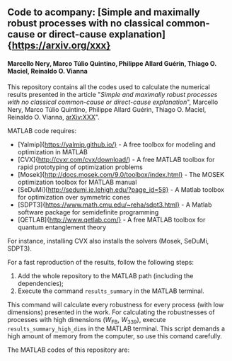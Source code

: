 ## Code to acompany: [Simple and maximally robust processes with no classical common-cause or direct-cause explanation]{https://arxiv.org/xxx}

#### Marcello Nery, Marco Túlio Quintino, Philippe Allard Guérin, Thiago O. Maciel, Reinaldo O. Vianna

This repository contains all the codes used to calculate the numerical results presented in the article "*Simple and maximally robust processes with no classical common-cause or direct-cause explanation*", Marcello Nery, Marco Túlio Quintino, Philippe Allard Guérin, Thiago O. Maciel, Reinaldo O. Vianna, [arXiv:XXX](https://arxiv.org/xxx)".

MATLAB code requires:
- [Yalmip]{https://yalmip.github.io/} - A free toolbox for modeling and optimization in MATLAB
- [CVX]{http://cvxr.com/cvx/download/) - A free MATLAB toolbox for rapid prototyping of optimization problems
- [Mosek]{http://docs.mosek.com/9.0/toolbox/index.html} - The MOSEK optimization toolbox for MATLAB manual
- [SeDuMi]{http://sedumi.ie.lehigh.edu/?page_id=58} - A Matlab toolbox for optimization over symmetric cones
- [SDPT3]{https://www.math.cmu.edu/~reha/sdpt3.html} - A Matlab software package for semidefinite programming
- [QETLAB]{http://www.qetlab.com/} - A free MATLAB toolbox for quantum entanglement theory

For instance, installing CVX also installs the solvers (Mosek, SeDuMi, SDPT3). 

For a fast reproduction of the results, follow the following steps:

1. Add the whole repository to the MATLAB path (including the dependencies);
2. Execute the command ```results_summary``` in the MATLAB terminal. 

This command will calculate every robustness for every process (with low dimensions) presented in the work. For calculating the robustnesses of processes with high dimensions ($W_{\textrm{FB}}$, $W_{339}$), execute ```results_summary_high_dims``` in the MATLAB terminal. This script demands a high amount of memory from the computer, so use this comand carefully.

The MATLAB codes of this repository are: 


